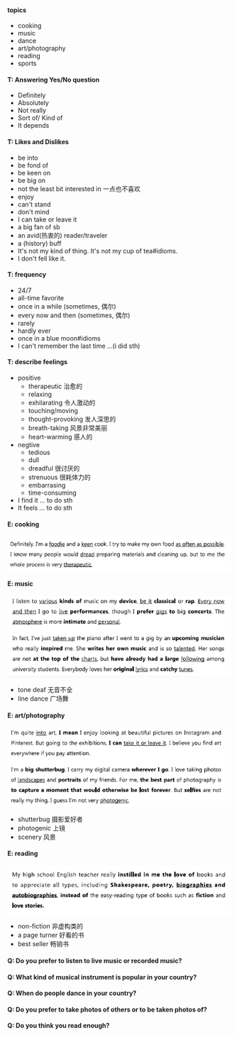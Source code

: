 #### topics
- cooking
- music 
- dance
- art/photography
- reading
- sports

#### T: Answering Yes/No question
- Definitely
- Absolutely
- Not really
- Sort of/ Kind of
- It depends

#### T: Likes and Dislikes
- be into
- be fond of 
- be keen on 
- be big on
- not the least bit interested in 一点也不喜欢
- enjoy
- can't stand
- don't mind
- I can take or leave it
- a big fan of sb
- an avid(热衷的) reader/traveler
- a (history) buff
- It's not my kind of thing. It's not my cup of tea#idioms.
- I don't fell like it.

#### T: frequency
- 24/7
- all-time favorite
- once in a while (sometimes, 偶尔)
- every now and then (sometimes, 偶尔)
- rarely
- hardly ever
- once in a blue moon#idioms
- I can't remember the last time ...(i did sth)

#### T: describe feelings
- positive
    - therapeutic 治愈的
    - relaxing
    - exhilarating  令人激动的
    - touching/moving
    - thought-provoking 发人深思的
    - breath-taking 风景非常美丽
    - heart-warming 感人的
- negtive
    - tedious
    - dull
    - dreadful 很讨厌的
    - strenuous 很耗体力的
    - embarrasing
    - time-consuming
- I find it ... to do sth
- It feels ... to do sth

#### E: cooking
![](../pictures/cooking.png)

#### E: music
![](../pictures/music.png)
- tone deaf 无音不全
- line dance 广场舞

#### E: art/photography
![](../pictures/art.png)
- shutterbug 摄影爱好者
- photogenic 上镜
- scenery 风景

#### E: reading
![](../pictures/reading.png)
- non-fiction 非虚构类的
- a page turner 好看的书
- best seller 畅销书

#### Q: Do you prefer to listen to live music or recorded music?
#### Q: What kind of musical instrument is popular in your country?
#### Q: When do people dance in your country?
#### Q: Do you prefer to take photos of others or to be taken photos of?
#### Q: Do you think you read enough?
